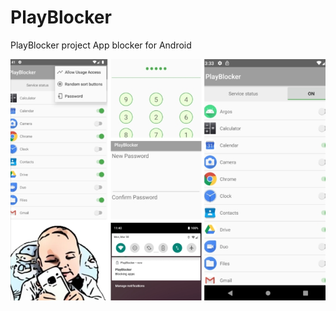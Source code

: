 # PlayBlocker
PlayBlocker project
App blocker for Android

![alt text](https://github.com/darthleonard/PlayBlocker/blob/master/playblocker_collage.png)
